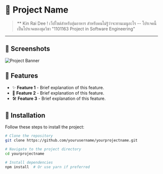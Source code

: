 # 🚀 Project Name

> ** Kin Rai Dee ! เว็ปไซต์สำหรับสุ่มอาหาร สำหรับคนไม่รู้ว่าจะทานเมนูอะไร -- โปรเจคนี้เป็นโปรเจคของชุดวิชา "1101163 Project in Software Engineering" 

---
## 📸 Screenshots
![Project Banner](https://private-user-images.githubusercontent.com/126221933/382537459-e0859099-51ee-43bc-b63a-83d1b501ed33.png?jwt=eyJhbGciOiJIUzI1NiIsInR5cCI6IkpXVCJ9.eyJpc3MiOiJnaXRodWIuY29tIiwiYXVkIjoicmF3LmdpdGh1YnVzZXJjb250ZW50LmNvbSIsImtleSI6ImtleTUiLCJleHAiOjE3MzA2MDYwOTksIm5iZiI6MTczMDYwNTc5OSwicGF0aCI6Ii8xMjYyMjE5MzMvMzgyNTM3NDU5LWUwODU5MDk5LTUxZWUtNDNiYy1iNjNhLTgzZDFiNTAxZWQzMy5wbmc_WC1BbXotQWxnb3JpdGhtPUFXUzQtSE1BQy1TSEEyNTYmWC1BbXotQ3JlZGVudGlhbD1BS0lBVkNPRFlMU0E1M1BRSzRaQSUyRjIwMjQxMTAzJTJGdXMtZWFzdC0xJTJGczMlMkZhd3M0X3JlcXVlc3QmWC1BbXotRGF0ZT0yMDI0MTEwM1QwMzQ5NTlaJlgtQW16LUV4cGlyZXM9MzAwJlgtQW16LVNpZ25hdHVyZT1hMTI4YWY1YjJmN2Q3NDNiMzhmMWVhMDg2MDlmOTBkYzgzODVmMjJjOGI1MGMzNjJiNGY1Mzk0ZTZiYWM3NzE4JlgtQW16LVNpZ25lZEhlYWRlcnM9aG9zdCJ9.a-zj3qx2RPt-cgEA3U9Z6SKbRh035rN7kB9JG62ZyiQ) <!-- Replace with a relevant image or logo -->

## 🌟 Features
- ✨ **Feature 1** - Brief explanation of this feature.
- 🚀 **Feature 2** - Brief explanation of this feature.
- 🛠️ **Feature 3** - Brief explanation of this feature.
  

## 🔧 Installation

Follow these steps to install the project:

```bash
# Clone the repository
git clone https://github.com/yourusername/yourprojectname.git

# Navigate to the project directory
cd yourprojectname

# Install dependencies
npm install  # Or use yarn if preferred
